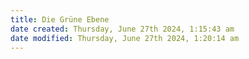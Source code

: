 ```yaml
---
title: Die Grüne Ebene
date created: Thursday, June 27th 2024, 1:15:43 am
date modified: Thursday, June 27th 2024, 1:20:14 am
---
```

